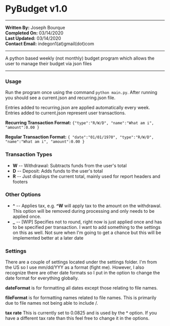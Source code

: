 # PyBudget v1.0
----
**Written By:** Joseph Bourque<br/>
**Completed On:** 03/14/2020<br/>
**Last Updated:** 03/14/2020<br/>
**Contact Email:** indegon1(at)gmail(dot)com

----
A python based weekly (not monthly) budget program which allows the user to manage their budget via json files

----

### Usage
Run the program once using the command `python main.py`. After running you should see a current.json and recurring.json file. 

Entries added to recurring.json are applied automatically every week. Entries added to current.json represent user transactions. 

**Recurring Transaction Format:**
`{"type":"R/W/D", "name":"What am i", "amount":0.00 }`

**Regular Transaction Format:**
`{ "date":"01/01/1970", "type":"R/W/D", "name":"What am i", "amount":0.00 }`

### Transaction Types
* **W** -- Withdrawal: Subtracts funds from the user's total
* **D** -- Deposit: Adds funds to the user's total
* **R** -- Just displays the current total, mainly used for report headers and footers

### Other Options
* **^** -- Applies tax, e.g. **^W** will apply tax to the amount on the withdrawal. This option will be removed during processing and only needs to be applied once.
* **_** -- [WIP] Specifies not to round, right now is just applied once and has to be specified per transaction. I want to add something to the settings on this as well. Not sure when I'm going to get a chance but this will be implemented better at a later date

### Settings
There are a couple of settings located under the settings folder. I'm from the US so I use mm/dd/YYY as a format (fight me). However, I also recognize there are other date formats so I put in the option to change the date format for everything globally. 

**dateFormat** is for formatting all dates except those relating to file names.

**fileFormat** is for formatting names related to file names. This is primarily due to file names not being able to include /. 

**tax rate** This is currently set to 0.0825 and is used by the **^** option. If you have a different tax rate than this feel free to change it in the options.
